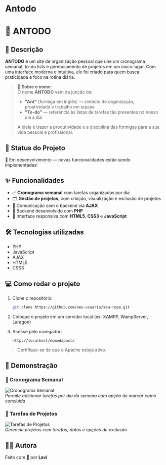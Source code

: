 # Antodo
# 🐜 ANTODO

## 🧠 Descrição  
**ANTODO** é um site de organização pessoal que une um cronograma semanal, to-do lists e gerenciamento de projetos em um único lugar. Com uma interface moderna e intuitiva, ele foi criado para quem busca praticidade e foco na rotina diária.

> 🐜 **Sobre o nome:**  
> O nome **ANTODO** vem da junção de:  
> - **"Ant"** (formiga em inglês) — símbolo de organização, proatividade e trabalho em equipe  
> - **"To-do"** — referência às listas de tarefas tão presentes no nosso dia a dia  
>  
> A ideia é trazer a produtividade e a disciplina das formigas para a sua vida pessoal e profissional.

## 🚧 Status do Projeto  
🔧 Em desenvolvimento — novas funcionalidades estão sendo implementadas!

## ✨ Funcionalidades  
- ✅ **Cronograma semanal** com tarefas organizadas por dia  
- 🗂️ **Gestão de projetos**, com criação, visualização e exclusão de projetos  
- 🔄 Comunicação com o backend via **AJAX**  
- 💾 Backend desenvolvido com **PHP**  
- 🎨 Interface responsiva com **HTML5**, **CSS3** e **JavaScript**

## 🛠️ Tecnologias utilizadas  
- PHP  
- JavaScript  
- AJAX  
- HTML5  
- CSS3  

## 💻 Como rodar o projeto  

1. Clone o repositório:  
   ```bash
   git clone https://github.com/seu-usuario/seu-repo.git
   ```

2. Coloque o projeto em um servidor local (ex: XAMPP, WampServer, Laragon)

3. Acesse pelo navegador:  
   ```
   http://localhost/nomedapasta
   ```

> Certifique-se de que o Apache esteja ativo.

## 📸 Demonstração  

### 📅 Cronograma Semanal  
![Cronograma Semanal](./antodo-prototipagem-cs.png)  
*Permite adicionar tarefas por dia da semana com opção de marcar como concluída*

### 📁 Tarefas de Projetos  
![Tarefas de Projetos](./antodo-prototipagem-tp-projetos.png)  
*Gerencie projetos com tarefas, datas e opções de exclusão*

## 🙋‍♀️ Autora  
Feito com 💖 por **Lavi**
